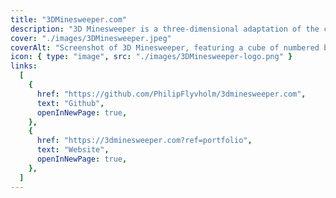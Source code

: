 ```yaml
---
title: "3DMinesweeper.com"
description: "3D Minesweeper is a three-dimensional adaptation of the classic Minesweeper game"
cover: "./images/3DMinesweeper.jpeg"
coverAlt: "Screenshot of 3D Minesweeper, featuring a cube of numbered blocks indicating adjacent mines, with a dark purple, starry background."
icon: { type: "image", src: "./images/3DMinesweeper-logo.png" }
links:
  [
    {
      href: "https://github.com/PhilipFlyvholm/3dminesweeper.com",
      text: "Github",
      openInNewPage: true,
    },
    {
      href: "https://3dminesweeper.com?ref=portfolio",
      text: "Website",
      openInNewPage: true,
    },
  ]
---
```

